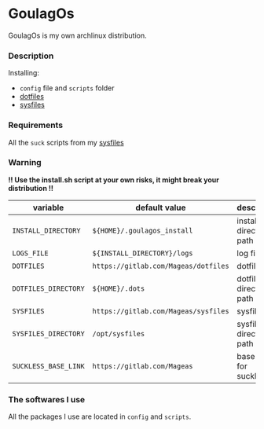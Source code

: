 # GoulagOs

GoulagOs is my own archlinux distribution.

### **Description**

Installing:
- `config` file and `scripts` folder 
- [dotfiles](https://gitlab.com/Mageas/dotfiles)
- [sysfiles](https://gitlab.com/Mageas/sysfiles)

### **Requirements**

All the `suck` scripts from my [sysfiles](https://gitlab.com/Mageas/sysfiles)

### **Warning**

**!! Use the install.sh script at your own risks, it might break your distribution !!**

| variable                  | default value                        | description                  |
| ------------------------- | ------------------------------------ | ---------------------------- |
| `INSTALL_DIRECTORY`       | `${HOME}/.goulagos_install`          | install directory path       |
| `LOGS_FILE`               | `${INSTALL_DIRECTORY}/logs`          | log file path                |
| `DOTFILES`                | `https://gitlab.com/Mageas/dotfiles` | dotfiles link                |
| `DOTFILES_DIRECTORY`      | `${HOME}/.dots`                      | dotfiles directory path      |
| `SYSFILES`                | `https://gitlab.com/Mageas/sysfiles` | sysfiles link                |
| `SYSFILES_DIRECTORY`      | `/opt/sysfiles`                      | sysfiles directory path      |
| `SUCKLESS_BASE_LINK`      | `https://gitlab.com/Mageas`          | base link for suckless       |

### **The softwares I use**

All the packages I use are located in `config` and `scripts`.
